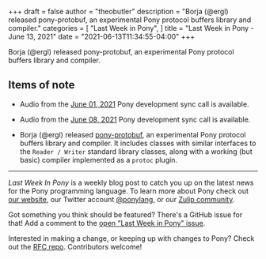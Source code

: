 +++
draft = false
author = "theobutler"
description = "Borja (@ergl) released pony-protobuf, an experimental Pony protocol buffers library and compiler."
categories = [
    "Last Week in Pony",
]
title = "Last Week in Pony - June 13, 2021"
date = "2021-06-13T11:34:55-04:00"
+++

Borja (@ergl) released pony-protobuf, an experimental Pony protocol buffers library and compiler.

<!--more-->


## Items of note

- Audio from the [June 01, 2021](https://sync-recordings.ponylang.io/r/2021-06-01.m4a) Pony development sync call is available.

- Audio from the [June 08, 2021](https://sync-recordings.ponylang.io/r/2021-06-08.m4a) Pony development sync call is available.

- Borja (@ergl) released [pony-protobuf](https://github.com/ergl/pony-protobuf), an experimental Pony protocol buffers library and compiler. It includes classes with similar interfaces to the `Reader / Writer` standard library classes, along with a working (but basic) compiler implemented as a `protoc` plugin.

___

_Last Week In Pony_ is a weekly blog post to catch you up on the latest news for the Pony programming language. To learn more about Pony check out [our website](https://ponylang.io), our Twitter account [@ponylang](https://twitter.com/ponylang), or our [Zulip community](https://ponylang.zulipchat.com).

Got something you think should be featured? There's a GitHub issue for that! Add a comment to the [open "Last Week in Pony" issue](https://github.com/ponylang/ponylang.github.io/issues?q=is%3Aissue+is%3Aopen+label%3Alast-week-in-pony).

Interested in making a change, or keeping up with changes to Pony? Check out the [RFC repo](https://github.com/ponylang/rfcs). Contributors welcome!
